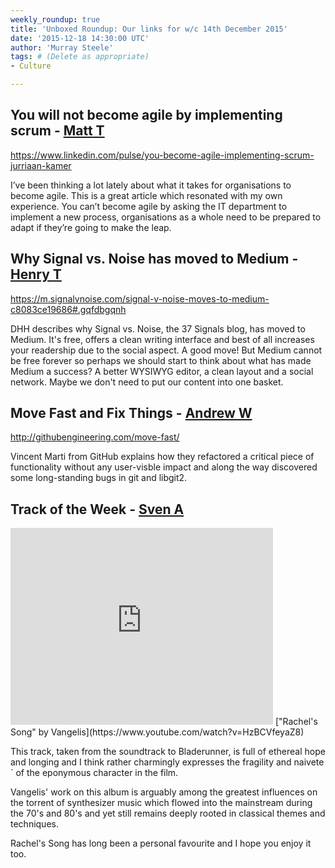 ```yaml
---
weekly_roundup: true
title: 'Unboxed Roundup: Our links for w/c 14th December 2015'
date: '2015-12-18 14:30:00 UTC'
author: 'Murray Steele'
tags: # (Delete as appropriate)
- Culture

---
```


## You will not become agile by implementing scrum - [Matt T](http://www.unboxedconsulting.com/people/matt-turrell)

https://www.linkedin.com/pulse/you-become-agile-implementing-scrum-jurriaan-kamer

I’ve been thinking a lot lately about what it takes for organisations to become agile. This is a great article which resonated with my own experience. You can’t become agile by asking the IT department to implement a new process, organisations as a whole need to be prepared to adapt if they’re going to make the leap.

## Why Signal vs. Noise has moved to Medium - [Henry T](http://www.unboxedconsulting.com/people/henry-turner)

https://m.signalvnoise.com/signal-v-noise-moves-to-medium-c8083ce19686#.gqfdbgqnh

DHH describes why Signal vs. Noise, the 37 Signals blog, has moved to Medium. It's free, offers a clean writing interface and best of all increases your readership due to the social aspect. A good move! But Medium cannot be free forever so perhaps we should start to think about what has made Medium a success? A better WYSIWYG editor, a clean layout and a social network. Maybe we don't need to put our content into one basket.

## Move Fast and Fix Things - [Andrew W](http://www.unboxedconsulting.com/people/andrew-white)

http://githubengineering.com/move-fast/

Vincent Marti from GitHub explains how they refactored a critical piece of functionality without any user-visble impact and along the way discovered some long-standing bugs in git and libgit2.

## Track of the Week - [Sven A](https://www.unboxedconsulting.com/people/sven-agnew)

<iframe width="420" height="315" src="https://www.youtube.com/embed/HzBCVfeyaZ8" frameborder="0" allowfullscreen></iframe>
["Rachel's Song" by Vangelis](https://www.youtube.com/watch?v=HzBCVfeyaZ8)

This track, taken from the soundtrack to Bladerunner, is full of ethereal hope and longing and I think rather charmingly expresses the fragility and naivete´ of the eponymous character in the film.

Vangelis' work on this album is arguably among the greatest influences on the torrent of synthesizer music which flowed into the mainstream during the 70's and 80's and yet still remains deeply rooted in classical themes and techniques.

Rachel's Song has long been a personal favourite and I hope you enjoy it too.
